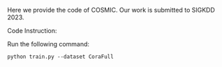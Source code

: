 Here we provide the code of COSMIC. Our work is submitted to SIGKDD 2023. 



Code Instruction:

Run the following command:

```
python train.py --dataset CoraFull
```

